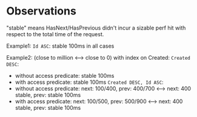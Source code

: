 ﻿# Observations

"stable" means HasNext/HasPrevious didn't incur a sizable perf hit with respect to the total time of the request.

Example1:
`Id ASC`:
stable 100ms in all cases

Example2: (close to million <--> close to 0)
with index on Created:
`Created DESC`:
  - without access predicate: stable 100ms
  - with access predicate: stable 100ms
`Created DESC, Id ASC`:
  - without access predicate: next: 100/400, prev: 400/700  <-->  next: 400 stable, prev: stable 100ms
  - with access predicate: next: 100/500, prev: 500/900 <--> next: 400 stable, prev: stable 100ms
